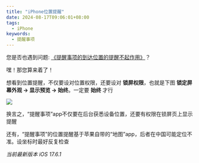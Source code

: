 ```yaml
---
title: "iPhone位置提醒"
date: 2024-08-17T09:06:01+08:00
tags:
  - iPhone
keywords:
  - 提醒事项
---
```


您是否也遇到问题: [《提醒事项的到达位置的提醒不起作用》](https://discussionschinese.apple.com/thread/252559846)？

嘿！那您算来着了！

想看到位置提醒，不仅要设对位置权限，还要设对 **锁屏权限**，也就是下图 **锁定屏幕外观 -> 显示预览 -> 始终**。一定要 **始终** 才行

![](/img/ios/reminder_settings.jpeg#center)

换言之，“提醒事项”app不仅要在后台获悉设备位置，还要有权限在锁屏页上显示提醒

还有，“提醒事项”的位置提醒基于苹果自带的“地图”app，后者在中国可能定位不准。设坐标时最好反复检查

*当前最新版本 iOS 17.6.1*
